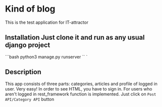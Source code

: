 # Kind of blog 

This is the test application for IT-attractor


## Installation Just clone it and run as any usual django project 

```bash python3 manage.py runserver ``
` 


## Description 

This app consists of three parts: categories, articles and profile of logged in user. Very easy! In order to see HTML, you have to sign in. For users who aren't logged in rest_framework function is implemented. Just click on `Post API/Category API` button
